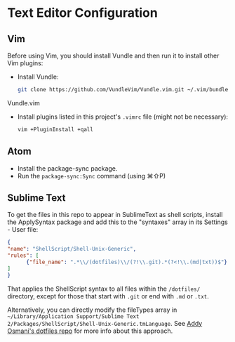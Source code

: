 # Text Editor Configuration

## Vim

Before using Vim, you should install Vundle and then run it to install other Vim plugins:

* Install Vundle:

    ```bash
    git clone https://github.com/VundleVim/Vundle.vim.git ~/.vim/bundle/Vundle.vim
    ```

Vundle.vim

* Install plugins listed in this project's `.vimrc` file (might not be necessary):

    ```bash
    vim +PluginInstall +qall
    ```

## Atom

* Install the package-sync package.
* Run the `package-sync:Sync` command (using ⌘⇧P)

## Sublime Text

To get the files in this repo to appear in SublimeText as shell scripts, install the ApplySyntax package and add this to the "syntaxes" array in its Settings - User file:

```json
{
"name": "ShellScript/Shell-Unix-Generic",
"rules": [
      {"file_name": ".*\\/(dotfiles)\\/(?!\\.git).*(?<!\\.(md|txt))$"}
]
}
```

That applies the ShellScript syntax to all files within the `/dotfiles/` directory, except for those that start with `.git` or end with `.md` or `.txt`.

Alternatively, you can directly modify the fileTypes array in `~/Library/Application Support/Sublime Text 2/Packages/ShellScript/Shell-Unix-Generic.tmLanguage`. See [Addy Osmani's dotfiles repo](https://github.com/addyosmani/dotfiles) for more info about this approach.
